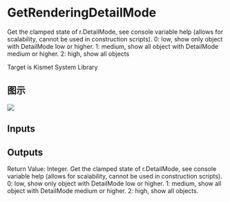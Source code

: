 # GetRenderingDetailMode

Get the clamped state of r.DetailMode, see console variable help (allows for scalability, cannot be used in construction scripts). 0: low, show only object with DetailMode low or higher. 1: medium, show all object with DetailMode medium or higher. 2: high, show all objects

Target is Kismet System Library

## 图示

![]($-20221218-20363390.png)

## Inputs

## Outputs

Return Value: Integer. Get the clamped state of r.DetailMode, see console variable help (allows for scalability, cannot be used in construction scripts). 0: low, show only object with DetailMode low or higher. 1: medium, show all object with DetailMode medium or higher. 2: high, show all objects.

